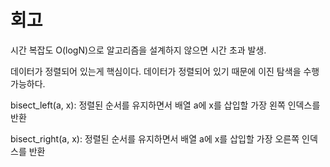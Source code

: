 # 회고

시간 복잡도 O(logN)으로 알고리즘을 설계하지 않으면 시간 초과 발생.

데이터가 정렬되어 있는게 핵심이다. 데이터가 정렬되어 있기 때문에 이진 탐색을 수행 가능하다.

bisect_left(a, x): 정렬된 순서를 유지하면서 배열 a에 x를 삽입할 가장 왼쪽 인덱스를 반환

bisect_right(a, x): 정렬된 순서를 유지하면서 배열 a에 x를 삽입할 가장 오른쪽 인덱스를 반환